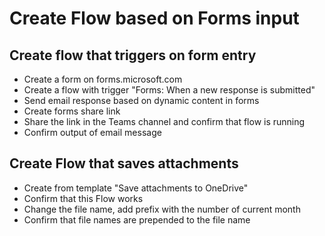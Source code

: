 # Create Flow based on Forms input

## Create flow that triggers on form entry
* Create a form on forms.microsoft.com
* Create a flow with trigger "Forms: When a new response is submitted"
* Send email response based on dynamic content in forms
* Create forms share link
* Share the link in the Teams channel and confirm that flow is running
* Confirm output of email message

## Create Flow that saves attachments
* Create from template "Save attachments to OneDrive"
* Confirm that this Flow works
* Change the file name, add prefix with the number of current month
* Confirm that file names are prepended to the file name